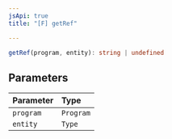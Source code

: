 ```yaml
---
jsApi: true
title: "[F] getRef"

---
```

```ts
getRef(program, entity): string | undefined
```

## Parameters

| Parameter | Type |
| :------ | :------ |
| `program` | `Program` |
| `entity` | `Type` |
